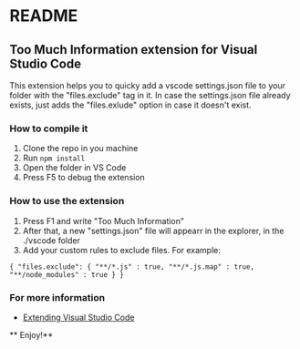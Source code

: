 # README
## Too Much Information extension for Visual Studio Code
This extension helps you to quicky add a vscode settings.json file to your folder with the "files.exclude" tag in it.
In case the settings.json file already exists, just adds the "files.exlude" option in case it doesn't exist. 


### How to compile it
1. Clone the repo in you machine
2. Run `npm install`
3. Open the folder in VS Code
4. Press F5 to debug the extension

### How to use the extension
1. Press F1 and write "Too Much Information"
2. After that, a new "settings.json" file will appearr in the explorer, in the ./vscode folder
3. Add your custom rules to exclude files. For example:

`{
	"files.exclude": {
		"**/*.js" : true,
		"**/*.js.map" : true,
		"**/node_modules" : true
	}
}`

### For more information
* [Extending Visual Studio Code](https://code.visualstudio.com/docs/extensions/overview)

** Enjoy!**
